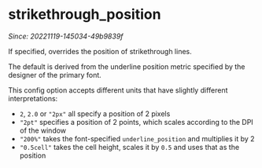 # strikethrough_position

*Since: 20221119-145034-49b9839f*

If specified, overrides the position of strikethrough lines.

The default is derived from the underline position metric specified by the designer
of the primary font.

This config option accepts different units that have slightly different interpretations:

* `2`, `2.0` or `"2px"` all specify a position of 2 pixels
* `"2pt"` specifies a position of 2 points, which scales according to the DPI of the window
* `"200%"` takes the font-specified `underline_position` and multiplies it by 2
* `"0.5cell"` takes the cell height, scales it by `0.5` and uses that as the position

